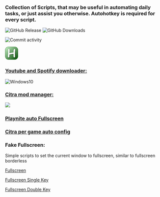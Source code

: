### Collection of Scripts, that may be useful in automating daily tasks, or just assist you otherwise. Autohotkey is required for every script.

![GitHub Release](https://img.shields.io/github/v/release/Ven0m0/Scripts?label=Current%20Release)
![GitHub Downloads](https://img.shields.io/github/downloads/Ven0m0/Scripts/total?logo=github&label=GitHub%20Downloads)

![Commit activity](https://img.shields.io/github/last-commit/Ven0m0/Scripts?logo=github)





<a style="text-decoration:none" href="http://www.Autohotkey.com/">
    <img height="42" src="https://raw.githubusercontent.com/Ven0m0/Ven0m0/refs/heads/main/Images/autohotkey.png" alt="AHK">
</a>



### [Youtube and Spotify downloader:](https://github.com/Ven0m0/Scripts/tree/main/Other/Downloader) 
<a style="text-decoration:none" href="https://github.com/Ven0m0/Scripts/tree/main/Other/Downloader">   
    <img src="https://github.com/Ven0m0/Scripts/blob/main/Other/Downloader/Downloader.png" alt="Windows10">
</a>

### [Citra mod manager:](https://github.com/Ven0m0/Scripts/tree/main/Other/Citra%20mods) 
<a style="text-decoration:none" href="https://github.com/Ven0m0/Scripts/tree/main/Other/Citra%20mods">    
    <img src="https://github.com/Ven0m0/Scripts/blob/main/Other/Citra%20mods/Citra%20Mod%20Manager.png">
</a>

### [Playnite auto Fullscreen](https://github.com/Ven0m0/Scripts/tree/main/Other/Playnite%20Fullscreen) 

### [Citra per game auto config](https://github.com/Ven0m0/Scripts/tree/main/Other/Citra%20per%20game%20config)

### Fake Fullscreen:
Simple scripts to set the current window to fullscreen, similar to fullscreen borderless

[Fullscreen](https://github.com/Ven0m0/Scripts/blob/main/AHK/Fullscreen.ahk)

[Fullscreen Single Key](https://github.com/Ven0m0/Scripts/blob/main/AHK/Fullscreen%20Single%20Key.ahk)

[Fullscreen Double Key](https://github.com/Ven0m0/Scripts/blob/main/AHK/Fullscreen%20Double%20Key.ahk)



